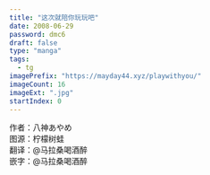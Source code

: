 ```yaml
---
title: "这次就陪你玩玩吧"
date: 2008-06-29
password: dmc6
draft: false
type: "manga"
tags:
  - tg
imagePrefix: "https://mayday44.xyz/playwithyou/"  
imageCount: 16
imageExt: ".jpg" 
startIndex: 0
---
```

作者：八神あやめ  
图源：柠檬树蛙  
翻译：@马拉桑喝酒醉  
嵌字：@马拉桑喝酒醉
